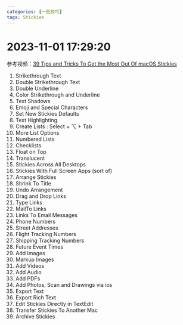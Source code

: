 ```yaml
---
categories: [一些技巧]
tags: Stickies
---
```


# 2023-11-01 17:29:20

参考视频：[39 Tips and Tricks To Get the Most Out Of macOS Stickies](https://www.youtube.com/watch?v=6qn71Ol5rUE)

1. Strikethrough Text
2. Double Strikethrough Text
3. Double Underline
4. Color Strikethrough and Underline
5. Text Shadows
6. Emoji and Special Characters
7. Set New Stickies Defaults
8. Text Highlighting
9. Create Lists : Select + ⌥ + Tab
10. More List Options
11. Numbered Lists
12. Checklists
13. Float on Top
14. Translucent
15. Stickies Across All Desktops
16. Stickies With Full Screen Apps (sort of)
17. Arrange Stickies
18. Shrink To Title
19. Undo Arrangement
20. Drag and Drop Links
21. Type Links
22. MailTo Links
23. Links To Email Messages
24. Phone Numbers
25. Street Addresses
26. Flight Tracking Numbers
27. Shipping Tracking Numbers
28. Future Event Times
29. Add Images
30. Markup Images
31. Add Videos
32. Add Audio
33. Add PDFs
34. Add Photos, Scan and Drawings via ios
35. Export Text
36. Export Rich Text
37. Edit Stickies Directly in TextEdit
38. Transfer Stickies To Another Mac
39. Archive Stickies

